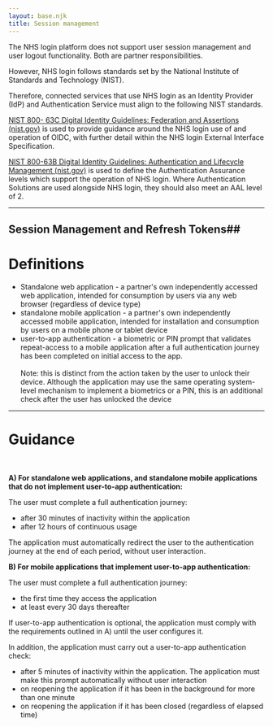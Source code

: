```yaml
---
layout: base.njk
title: Session management
---
```


The NHS login platform does not support user session management and user logout functionality.  Both are partner responsibilities.

However, NHS login follows standards set by the National Institute of Standards and Technology (NIST).

Therefore, connected services that use NHS login as an Identity Provider (IdP) and Authentication Service must align to the following NIST standards.
 
 [NIST 800- 63C Digital Identity Guidelines: Federation and Assertions (nist.gov)](https://gbr01.safelinks.protection.outlook.com/?url=https%3A%2F%2Fnvlpubs.nist.gov%2Fnistpubs%2FSpecialPublications%2FNIST.SP.800-63c.pdf&data=05%7C01%7Cbrendan.plant1%40nhs.net%7C331c3500f34d492d3ff808dad120bb8d%7C37c354b285b047f5b22207b48d774ee3%7C0%7C0%7C638052235748476884%7CUnknown%7CTWFpbGZsb3d8eyJWIjoiMC4wLjAwMDAiLCJQIjoiV2luMzIiLCJBTiI6Ik1haWwiLCJXVCI6Mn0%3D%7C3000%7C%7C%7C&sdata=YrDvEUd%2FAdQcHwRpprfmxMBgjxb06Eau2v0D4gIK2zc%3D&reserved=0) is used to provide guidance around the NHS login use of and operation of OIDC, with further detail within the NHS login External Interface Specification.
 
 [NIST 800-63B Digital Identity Guidelines: Authentication and Lifecycle Management (nist.gov)](https://gbr01.safelinks.protection.outlook.com/?url=https%3A%2F%2Fnvlpubs.nist.gov%2Fnistpubs%2FSpecialPublications%2FNIST.SP.800-63b.pdf&data=05%7C01%7Cbrendan.plant1%40nhs.net%7C331c3500f34d492d3ff808dad120bb8d%7C37c354b285b047f5b22207b48d774ee3%7C0%7C0%7C638052235748476884%7CUnknown%7CTWFpbGZsb3d8eyJWIjoiMC4wLjAwMDAiLCJQIjoiV2luMzIiLCJBTiI6Ik1haWwiLCJXVCI6Mn0%3D%7C3000%7C%7C%7C&sdata=geXgNSYNrg9LvpDcD8%2BA%2F5tqwDQQTXDkPmixdrexW%2Fc%3D&reserved=0) is used to define the Authentication Assurance levels which support the operation of NHS login.  Where Authentication Solutions are used alongside NHS login, they should also meet an AAL level of 2.

 --- 

## Session Management and Refresh Tokens## 

# Definitions #
 - Standalone web application - a partner's own independently accessed web application, intended for consumption by users via any web browser (regardless of device type)
 - standalone mobile application - a partner's own independently accessed mobile application, intended for installation and consumption by users on a mobile phone or tablet device
 - user-to-app authentication - a biometric or PIN prompt that validates repeat-access to a mobile application after a full authentication journey has been completed on initial access to the app. <br><br>Note: this is distinct from the action taken by the user to unlock their device. Although the application may use the same operating system-level mechanism to implement a biometrics or a PIN, this is an additional check after the user has unlocked the device

<hr>

 # Guidance #
 <br>
 
 **A) For standalone web applications, and standalone mobile applications that do not implement user-to-app authentication:**
<br>

The user must complete a full authentication journey:
- after 30 minutes of inactivity within the application
- after 12 hours of continuous usage

The application must automatically redirect the user to the authentication journey at the end of each period, without user interaction.



**B) For mobile applications that implement user-to-app authentication:**

The user must complete a full authentication journey:
- the first time they access the application
- at least every 30 days thereafter



If user-to-app authentication is optional, the application must comply with the requirements outlined in A) until the user configures it.

In addition, the application must carry out a user-to-app authentication check:
- after 5 minutes of inactivity within the application. The application must make this prompt automatically without user interaction
- on reopening the application if it has been in the background for more than one minute
- on reopening the application if it has been closed (regardless of elapsed time)